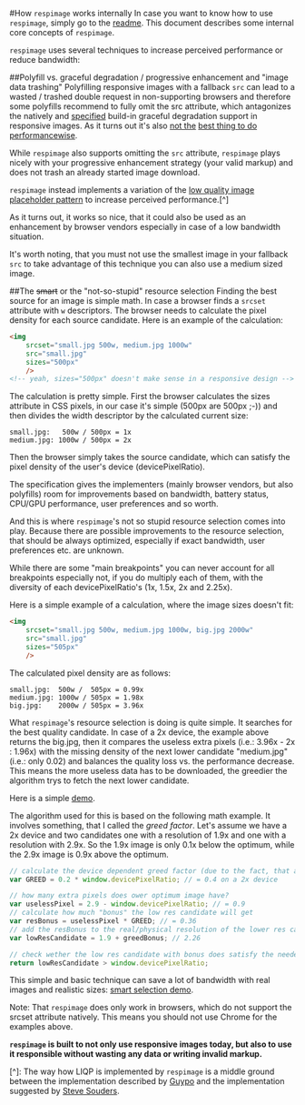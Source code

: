 #How ``respimage`` works internally
In case you want to know how to use ``respimage``, simply go to the [readme](README.md). This document describes some internal core concepts of ``respimage``.

``respimage`` uses several techniques to increase perceived performance or reduce bandwidth:

##Polyfill vs. graceful degradation / progressive enhancement and "image data trashing"
Polyfilling responsive images with a fallback ``src`` can lead to a wasted / trashed double request in non-supporting browsers and therefore some polyfills recommend to fully omit the src attribute, which antagonizes the natively and [specified](https://html.spec.whatwg.org/multipage/embedded-content.html#the-img-element:attr-img-src-2) build-in graceful degradation support in responsive images. As it turns out it's also [not the](http://lists.w3.org/Archives/Public/public-respimage/2014Sep/0028.html) [best thing to do](https://twitter.com/grigs/status/327429827726561280) [performancewise](http://www.stevesouders.com/blog/2013/04/26/i/).

While ``respimage`` also supports omitting the ``src`` attribute, ``respimage`` plays nicely with your progressive enhancement strategy (your valid markup) and does not trash an already started image download.

``respimage`` instead implements a variation of the [low quality image placeholder pattern](http://www.guypo.com/feo/introducing-lqip-low-quality-image-placeholders/) to increase perceived performance.[^]

As it turns out, it works so nice, that it could also be used as an enhancement by browser vendors especially in case of a low bandwidth situation.

It's worth noting, that you must not use the smallest image in your fallback ``src`` to take advantage of this technique you can also use a medium sized image.

##The ~~smart~~ or the "not-so-stupid" resource selection
Finding the best source for an image is simple math. In case a browser finds a ``srcset`` attribute with ``w`` descriptors. The browser needs to calculate the pixel density for each source candidate. Here is an example of the calculation:

```html
<img
	srcset="small.jpg 500w, medium.jpg 1000w"
    src="small.jpg"
    sizes="500px"
    />
<!-- yeah, sizes="500px" doesn't make sense in a responsive design -->
```

The calculation is pretty simple. First the browser calculates the sizes attribute in CSS pixels, in our case it's simple (500px are 500px ;-)) and then divides the width descriptor by the calculated current size:

```
small.jpg:   500w / 500px = 1x
medium.jpg: 1000w / 500px = 2x
```

Then the browser simply takes the source candidate, which can satisfy the pixel density of the user's device (devicePixelRatio).

The specification gives the implementers (mainly browser vendors, but also polyfills) room for improvements based on bandwidth, battery status, CPU/GPU performance, user preferences and so worth.

And this is where ``respimage``'s not so stupid resource selection comes into play. Because there are possible improvements to the resource selection, that should be always optimized, especially if exact bandwidth, user preferences etc. are unknown.

While there are some "main breakpoints" you can never account for all breakpoints especially not, if you do multiply each of them, with the diversity of each devicePixelRatio's (1x, 1.5x, 2x and 2.25x).

Here is a simple example of a calculation, where the image sizes doesn't fit:

```html
<img
	srcset="small.jpg 500w, medium.jpg 1000w, big.jpg 2000w"
    src="small.jpg"
    sizes="505px"
    />
```

The calculated pixel density are as follows:

```
small.jpg:  500w /  505px = 0.99x
medium.jpg: 1000w / 505px = 1.98x
big.jpg:    2000w / 505px = 3.96x
```

What ``respimage``'s resource selection is doing is quite simple. It searches for the best quality candidate. In case of a 2x device, the example above returns the big.jpg, then it compares the useless extra pixels (i.e.: 3.96x - 2x : 1.96x) with the missing density of the next lower candidate "medium.jpg" (i.e.: only 0.02) and balances the quality loss vs. the performance decrease. This means the more useless data has to be downloaded, the greedier the algorithm trys to fetch the next lower candidate.

Here is a simple [demo](http://codepen.io/aFarkas/full/tplJE/).

The algorithm used for this is based on the following math example. It involves something, that I called the *greed factor*. Let's assume we have a 2x device and two candidates one with a resolution of 1.9x and one with a resolution with 2.9x. So the 1.9x image is only 0.1x below the optimum, while the 2.9x image is 0.9x above the optimum.

```js
// calculate the device dependent greed factor (due to the fact, that a 2x resolution means a 4x file size, we multiply the greed (0.2) with the devicePixelRatio)
var GREED = 0.2 * window.devicePixelRatio; // = 0.4 on a 2x device

// how many extra pixels does ower optimum image have?
var uselessPixel = 2.9 - window.devicePixelRatio; // = 0.9
// calculate how much "bonus" the low res candidate will get
var resBonus = uselessPixel * GREED; // = 0.36
// add the resBonus to the real/physical resolution of the lower res candidate
var lowResCandidate = 1.9 + greedBonus; // 2.26

// check wether the low res candidate with bonus does satisfy the needed pixel density:
return lowResCandidate > window.devicePixelRatio;

```

This simple and basic technique can save a lot of bandwidth with real images and realistic sizes: [smart selection demo](http://rawgit.com/aFarkas/respimage/stable/cfg/index.html).

Note: That ``respimage`` does only work in browsers, which do not support the srcset attribute natively. This means you should not use Chrome for the examples above.

**``respimage`` is built to not only use responsive images today, but also to use it responsible without wasting any data or writing invalid markup.**






[^]: The way how LIQP is implemented by ``respimage`` is a middle ground between the implementation described by [Guypo](http://www.guypo.com/feo/introducing-lqip-low-quality-image-placeholders/) and the implementation suggested by [Steve Souders](http://www.guypo.com/feo/introducing-lqip-low-quality-image-placeholders/#post-850994943).
